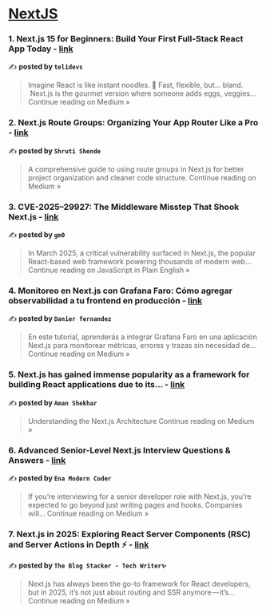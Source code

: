 
<h1><a href=https://medium.com/tag/nextjs/recommended target="_blank" rel="noopener noreferrer">NextJS</a></h1>
<h3>1. Next.js 15 for Beginners: Build Your First Full-Stack React App Today - <a href="https://telidevs.medium.com/nextjs-15-tutorial-for-beginners-fullstack-react-917ce5edfb28?source=rss------nextjs-5" target="_blank" rel="noopener noreferrer">link</a></h3>

✍️ **posted by `telidevs`**

<blockquote>Imagine React is like instant noodles. 🍜 Fast, flexible, but… bland.
 Next.js is the gourmet version where someone adds eggs, veggies…
Continue reading on Medium »</blockquote>

<h3>2. Next.js Route Groups: Organizing Your App Router Like a Pro - <a href="https://medium.com/@shrutishende11/next-js-route-groups-organizing-your-app-router-like-a-pro-aa58ca11f973?source=rss------nextjs-5" target="_blank" rel="noopener noreferrer">link</a></h3>

✍️ **posted by `Shruti Shende`**

<blockquote>A comprehensive guide to using route groups in Next.js for better project organization and cleaner code structure.
Continue reading on Medium »</blockquote>

<h3>3. CVE-2025–29927: The Middleware Misstep That Shook Next.js - <a href="https://javascript.plainenglish.io/cve-2025-29927-the-middleware-misstep-that-shook-next-js-a54c1268d4d3?source=rss------nextjs-5" target="_blank" rel="noopener noreferrer">link</a></h3>

✍️ **posted by `gm0`**

<blockquote>In March 2025, a critical vulnerability surfaced in Next.js, the popular React-based web framework powering thousands of modern web…
Continue reading on JavaScript in Plain English »</blockquote>

<h3>4. Monitoreo en Next.js con Grafana Faro: Cómo agregar observabilidad a tu frontend en producción - <a href="https://medium.com/@danierfernandez0168/monitoreo-en-next-js-con-grafana-faro-c%C3%B3mo-agregar-observabilidad-a-tu-frontend-en-producci%C3%B3n-6506ebd6436a?source=rss------nextjs-5" target="_blank" rel="noopener noreferrer">link</a></h3>

✍️ **posted by `Danier fernandez`**

<blockquote>En este tutorial, aprenderás a integrar Grafana Faro en una aplicación Next.js para monitorear métricas, errores y trazas sin necesidad de…
Continue reading on Medium »</blockquote>

<h3>5. Next.js has gained immense popularity as a framework for building React applications due to its… - <a href="https://shekhar14.medium.com/next-js-has-gained-immense-popularity-as-a-framework-for-building-react-applications-due-to-its-6fe42737803e?source=rss------nextjs-5" target="_blank" rel="noopener noreferrer">link</a></h3>

✍️ **posted by `Aman Shekhar`**

<blockquote>Understanding the Next.js Architecture
Continue reading on Medium »</blockquote>

<h3>6.  Advanced Senior-Level Next.js Interview Questions & Answers - <a href="https://medium.com/@TheEnaModernCoder/advanced-senior-level-next-js-interview-questions-answers-51b123d63084?source=rss------nextjs-5" target="_blank" rel="noopener noreferrer">link</a></h3>

✍️ **posted by `Ena Modern Coder`**

<blockquote>If you’re interviewing for a senior developer role with Next.js, you’re expected to go beyond just writing pages and hooks. Companies will…
Continue reading on Medium »</blockquote>

<h3>7.  Next.js in 2025: Exploring React Server Components (RSC) and Server Actions in Depth ⚡ - <a href="https://medium.com/@TheblogStacker/next-js-in-2025-exploring-react-server-components-rsc-and-server-actions-in-depth-8331d8ad6644?source=rss------nextjs-5" target="_blank" rel="noopener noreferrer">link</a></h3>

✍️ **posted by `The Blog Stacker - Tech Writer✨`**

<blockquote>Next.js has always been the go-to framework for React developers, but in 2025, it’s not just about routing and SSR anymore — it’s…
Continue reading on Medium »</blockquote>

